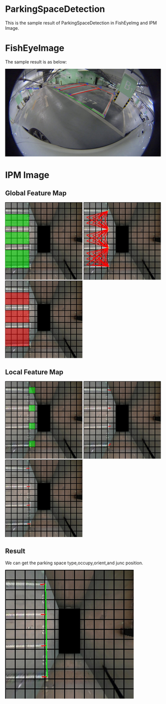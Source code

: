 # ParkingSpaceDetection

This is the sample result of ParkingSpaceDetection in FishEyeImg and IPM Image.


# FishEyeImage

The sample result is as below:



![login](https://github.com/sgzqc/surround_vision_perception/raw/main/ParkingSpaceDetection/result_norm.jpg)


# IPM Image

## Global Feature Map

 
 <p float="left">
  <img src="0_pos.jpg" width="250" />
  <img src="0_oft.jpg" width="250" /> 
  <img src="0_type.jpg" width="250" />
</p>





## Local  Feature Map
 
 <p float="left">
  <img src="1_junc.jpg" width="250" />
  <img src="1_location.jpg" width="250" /> 
  <img src="1_orient.jpg" width="250" />
</p>

## Result

We can get the parking space type,occupy,orient,and junc position.

![login](https://github.com/sgzqc/surround_vision_perception/raw/main/ParkingSpaceDetection/reuslt_IPM.jpg)

